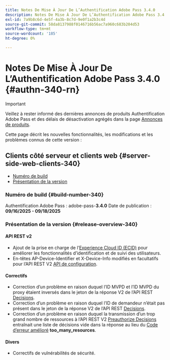 ```yaml
---
title: Notes De Mise À Jour De L’Authentification Adobe Pass 3.4.0
description: Notes De Mise À Jour De L’Authentification Adobe Pass 3.4.0
exl-id: 7a9b8c6d-4e5f-4a3b-8c7d-9e0f1a2b3c4d
source-git-commit: 58da8137988f0146716b56ac7a960c683b204d53
workflow-type: tm+mt
source-wordcount: '185'
ht-degree: 0%

---
```


# Notes De Mise À Jour De L’Authentification Adobe Pass 3.4.0 {#authn-340-rn}

>[!IMPORTANT]
>
> Veillez à rester informé des dernières annonces de produits Authentification Adobe Pass et des délais de désactivation agrégés dans la page [Annonces de produits](/help/authentication/product-announcements.md).

Cette page décrit les nouvelles fonctionnalités, les modifications et les problèmes connus de cette version :

## Clients côté serveur et clients web {#server-side-web-clients-340}

* [Numéro de build](#build-number-340)
* [Présentation de la version](#release-overview-340)

### Numéro de build {#build-number-340}

Authentification Adobe Pass : adobe-pass-**3.4.0**
Date de publication : **09/16/2025 - 09/18/2025**

### Présentation de la version {#release-overview-340}

#### API REST v2

* Ajout de la prise en charge de l’[Experience Cloud ID (ECID)](/help/authentication/integration-guide-programmers/rest-apis/rest-api-v2/appendix/headers/rest-api-v2-appendix-headers-ap-visitor-identifier.md) pour améliorer les fonctionnalités d’identification et de suivi des utilisateurs.
* En-têtes AP-Device-Identifier et X-Device-Info modifiés en facultatifs pour l’API REST V2 [API de configuration](/help/authentication/integration-guide-programmers/rest-apis/rest-api-v2/apis/configuration-apis/rest-api-v2-configuration-apis-retrieve-configuration-for-specific-service-provider.md).

#### Correctifs

* Correction d’un problème en raison duquel l’ID MVPD et l’ID MVPD du proxy étaient inversés dans le jeton de la réponse V2 de l’API REST [Decisions](/help/authentication/integration-guide-programmers/rest-apis/rest-api-v2/apis/decisions-apis/rest-api-v2-decisions-apis-retrieve-authorization-decisions-using-specific-mvpd.md).
* Correction d’un problème en raison duquel l’ID de demandeur n’était pas présent dans le jeton de la réponse V2 de l’API REST [Decisions](/help/authentication/integration-guide-programmers/rest-apis/rest-api-v2/apis/decisions-apis/rest-api-v2-decisions-apis-retrieve-authorization-decisions-using-specific-mvpd.md).
* Correction d’un problème en raison duquel la transmission d’un trop grand nombre de ressources à l’API REST V2 [Preauthorize Decisions](/help/authentication/integration-guide-programmers/rest-apis/rest-api-v2/apis/decisions-apis/rest-api-v2-decisions-apis-retrieve-preauthorization-decisions-using-specific-mvpd.md) entraînait une liste de décisions vide dans la réponse au lieu du [Code d’erreur amélioré](/help/authentication/integration-guide-programmers/features-standard/error-reporting/enhanced-error-codes.md) **too_many_resources**.

#### Divers

* Correctifs de vulnérabilités de sécurité.
